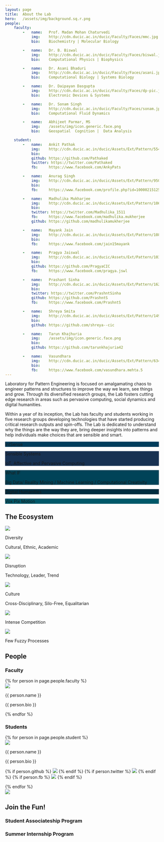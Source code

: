 ```yaml
---
layout: page
title:  About the Lab
hero:   /assets/img/background.sq.r.png
people:
    faculty:
        -   name:   Prof. Madan Mohan Chaturvedi
            img:    http://cdn.ducic.ac.in/ducic/Faculty/Faces/mmc.jpg
            bio:    Biochemistry | Molecular Biology

        -   name:   Dr. B. Biswal
            img:    http://cdn.ducic.ac.in/ducic/Faculty/Faces/biswal.jpg
            bio:    Computational Physics | Biophysics

        -   name:   Dr. Asani Bhaduri
            img:    http://cdn.ducic.ac.in/ducic/Faculty/Faces/asani.jpg
            bio:    Computational Biology | Systems Biology

        -   name:   Dr. Daipayan Dasgupta
            img:    http://cdn.ducic.ac.in/ducic/Faculty/Faces/dp-pic.jpg
            bio:    Electronic Devices & Systems

        -   name:   Dr. Sonam Singh
            img:    http://cdn.ducic.ac.in/ducic/Faculty/Faces/sonam.jpg
            bio:    Computational Fluid Dynamics

        -   name:   Abhijeet Parmar, MS
            img:    /assets/img/icon.generic.face.png
            bio:    Geospatial  Cognition |  Data Analysis

    student:
        -   name:   Ankit Pathak
            img:    http://cdn.ducic.ac.in/ducic/Assets/Ext/Pattern/554656_478916968841309_958902291_n.jpg
            bio:    
            github: https://github.com/Pathaked
            twitter: https://twitter.com/Pathaked
            fb:     https://www.facebook.com/AnkyPats

        -   name:   Anurag Singh
            img:    http://cdn.ducic.ac.in/ducic/Assets/Ext/Pattern/9507_534105060004531_1911697479_n.jpg
            bio:    
            fb:     https://www.facebook.com/profile.php?id=100002151258446

        -   name:   Madhulika Mukharjee
            img:    http://cdn.ducic.ac.in/ducic/Assets/Ext/Pattern/10609461_10152340388253182_1781455429365618136_n.jpg
            bio:    
            twitter: https://twitter.com/Madhulika_1511
            fb:     https://www.facebook.com/madhulika.mukherjee
            github: https://github.com/madhulikamukherjee

        -   name:   Mayank Jain
            img:    http://cdn.ducic.ac.in/ducic/Assets/Ext/Pattern/10841622_10204381739216427_1830895912_n.jpg
            bio:    
            fb:     https://www.facebook.com/jain15mayank

        -   name:   Pragya Jaiswal
            img:    http://cdn.ducic.ac.in/ducic/Assets/Ext/Pattern/10308732_244501955746334_2274514837900992050_n.jpg
            bio:    
            github: https://github.com/PragyaCIC
            fb:     https://www.facebook.com/pragya.jswl

        -   name:   Prashant Sinha
            img:    http://cdn.ducic.ac.in/ducic/Assets/Ext/Pattern/1623571_946248492068776_701300619295765708_n.jpg
            bio:    
            twitter: https://twitter.com/PrashntSinha
            github: https://github.com/PrashntS
            fb:     https://www.facebook.com/PrashntS

        -   name:   Shreya Smita
            img:    http://cdn.ducic.ac.in/ducic/Assets/Ext/Pattern/1495414_1381942568722979_1453113774_o.jpg
            bio:    
            github: https://github.com/shreya--cic

        -   name:   Tarun Khajhuria
            img:    /assets/img/icon.generic.face.png
            bio:    
            github: https://github.com/tarunkhajuria42

        -   name:   Vasundhara
            img:    http://cdn.ducic.ac.in/ducic/Assets/Ext/Pattern/63442_726581017434024_6902567398253271897_n.jpg
            bio:    
            fb:     https://www.facebook.com/vasundhara.mehta.5
---
```

<div class="container">
    <div class="row">
        <div class="col-md-5 about">
            <p>Laboratory for Pattern Engineering is focused on amalgamating chaos to engineer patterns and structures to improve the way we learn, see things and grow. Through its diversified research groups, the Lab fosters cutting edge research in areas such as pervasive computing, social dynamics and digital humanities.</p>
            <p>Within a year of its inception, the Lab has faculty and students working in five research groups developing technologies that have started producing critical research outputs and spin-offs. The Lab is dedicated to understand why the things are the way they are, bring deeper insights into patterns and help individuals make choices that are sensible and smart.</p>
        </div>
        <div class="col-md-offset-1 col-md-6 groups">
            <div class="row">
                <div class="col-sm-4" style="background:#003D5C">
                    <div class="center vertical">
                        <p class="lead">IntSense</p>
                    </div>
                </div>
                <div class="col-sm-4" style="background:#183152">
                    <div class="center vertical">
                        <p class="lead">Sensible Systems</p>
                        <p class="foot">IoT, Affective and Pervasive Computing</p>
                    </div>
                </div>
                <div class="col-sm-4" style="background:#004358">
                    <div class="center vertical">
                        <p class="lead">What IF</p>
                        <p class="foot">Big Data/ Reality Mining / Machine Learning / Computational Creativity</p>
                    </div>
                </div>
            </div>
            <div class="row">
                <div class="col-sm-6" style="background:#002D40">
                    <div class="center vertical">
                        <p class="lead">Digital Humanities</p>
                    </div>
                </div>
                <div class="col-sm-6" style="background:#005869">
                    <div class="center vertical">
                        <p class="lead">Vox Pix Motion</p>
                    </div>
                </div>
            </div>
        </div>
    </div>
</div>

<div class="wrapper">
    <h2 class="head">The Ecosystem</h2>
</div>
<div class="container bg-gray">
    <div class="row">
        <div class="col-sm-offset-3 col-sm-2">
            <div class="card sm">
                <img src="/assets/img/icon.diversity.png">
                <p class="h2">Diversity</p>
                <p class="h3">Cultural, Ethnic, Academic</p>
            </div>
        </div>
        <div class="col-sm-2">
            <div class="card sm">
                <img src="/assets/img/icon.disruptive.png">
                <p class="h2">Disruption</p>
                <p class="h3">Technology, Leader, Trend</p>
            </div>
        </div>
        <div class="col-sm-2">
            <div class="card sm">
                <img src="/assets/img/icon.culture.png">
                <p class="h2">Culture</p>
                <p class="h3">Cross-Disciplinary, Silo-Free, Equalitarian</p>
            </div>
        </div>
    </div>
</div>

<div class="container bg-sine">
    <div class="row">
        <div class="col-sm-offset-4 col-sm-2">
            <div class="card lg">
                <img src="/assets/img/icon.intense.competition.png">
                <p class="h2">Intense Competition</p>
            </div>
        </div>
        <div class="col-sm-2">
            <div class="card lg">
                <img src="/assets/img/icon.fuzzy.processes.png">
                <p class="h2">Few Fuzzy Processes</p>
            </div>
        </div>
    </div>
</div>

<div class="container people">
    <h2 class="head">People</h2>
    <h3>Faculty</h3>
    <div class="row row-centered">
        {% for person in page.people.faculty %}
            <div class="col-sm-3 col-centered col-fixed">
                <img src="{{ person.img }}">
                <p class="lead">{{ person.name }}</p>
                <p class="foot">{{ person.bio }}</p>
            </div>
        {% endfor %}
    </div>
    <h3>Students</h3>
    <div class="row row-centered">
        {% for person in page.people.student %}
            <div class="col-sm-3 col-centered col-fixed">
                <img src="{{ person.img }}">
                <p class="lead">{{ person.name }}</p>
                <p class="foot">{{ person.bio }}</p>
                <p class="links">
                {% if person.github %}
                    <a href="{{ person.github }}" target="_blank"><img src="/assets/img/link.github.png"></a>
                {% endif %}
                {% if person.twitter %}
                    <a href="{{ person.twitter }}" target="_blank"><img src="/assets/img/link.twitter.png"></a>
                {% endif %}
                {% if person.fb %}
                    <a href="{{ person.fb }}" target="_blank"><img src="/assets/img/link.facebook.png"></a>
                {% endif %}
                </p>
            </div>
        {% endfor %}
    </div>
</div>

<div class="about-hero">
    <div class="row">
        <div class="col-xs-6">
            <div>
                <img src="/assets/img/logo.foot.png">
            </div>
        </div>
        <div class="col-xs-6">
            <h2>Join the Fun!</h2>
            <h3>Student Associateship Program</h3>
            <h3>Summer Internship Program</h3>
        </div>
    </div>
</div>